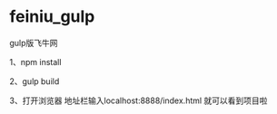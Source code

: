 # feiniu_gulp
gulp版飞牛网

1、npm install

2、gulp build

3、打开浏览器 地址栏输入localhost:8888/index.html 就可以看到项目啦
